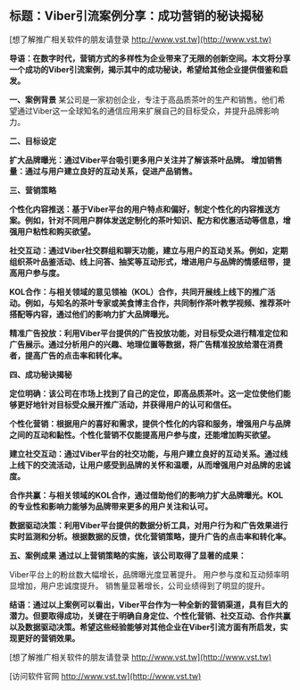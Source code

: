 ## **标题：Viber引流案例分享：成功营销的秘诀揭秘**

[想了解推广相关软件的朋友请登录 http://www.vst.tw](http://www.vst.tw)

**导语：在数字时代，营销方式的多样性为企业带来了无限的创新空间。本文将分享一个成功的Viber引流案例，揭示其中的成功秘诀，希望给其他企业提供借鉴和启发。**

**一、案例背景**
某公司是一家初创企业，专注于高品质茶叶的生产和销售。他们希望通过Viber这一全球知名的通信应用来扩展自己的目标受众，并提升品牌影响力。

**二、目标设定**

**扩大品牌曝光：通过Viber平台吸引更多用户关注并了解该茶叶品牌。**
**增加销售量：通过与用户建立良好的互动关系，促进产品销售。**

**三、营销策略**

**个性化内容推送：基于Viber平台的用户特点和偏好，制定个性化的内容推送方案。例如，针对不同用户群体发送定制化的茶叶知识、配方和优惠活动等信息，增强用户粘性和购买欲望。**

**社交互动：通过Viber社交群组和聊天功能，建立与用户的互动关系。例如，定期组织茶叶品鉴活动、线上问答、抽奖等互动形式，增进用户与品牌的情感纽带，提高用户参与度。**

**KOL合作：与相关领域的意见领袖（KOL）合作，共同开展线上线下的推广活动。例如，与知名的茶叶专家或美食博主合作，共同制作茶叶教学视频、推荐茶叶搭配等内容，通过他们的影响力扩大品牌曝光。**

**精准广告投放：利用Viber平台提供的广告投放功能，对目标受众进行精准定位和广告展示。通过分析用户的兴趣、地理位置等数据，将广告精准投放给潜在消费者，提高广告的点击率和转化率。**

**四、成功秘诀揭秘**

**定位明确：该公司在市场上找到了自己的定位，即高品质茶叶。这一定位使他们能够更好地针对目标受众展开推广活动，并获得用户的认可和信任。**

**个性化营销：根据用户的喜好和需求，提供个性化的内容和服务，增强用户与品牌之间的互动和黏性。个性化营销不仅能提高用户参与度，还能增加购买欲望。**

**建立社交互动：通过Viber平台的社交功能，与用户建立良好的互动关系。通过线上线下的交流活动，让用户感受到品牌的关怀和温暖，从而增强用户对品牌的忠诚度。**

**合作共赢：与相关领域的KOL合作，通过借助他们的影响力扩大品牌曝光。KOL的专业性和影响力能够为品牌带来更多的用户关注和认可。**

**数据驱动决策：利用Viber平台提供的数据分析工具，对用户行为和广告效果进行实时监测和分析。根据数据的反馈，优化营销策略，提升广告的点击率和转化率。**

**五、案例成果**
**通过以上营销策略的实施，该公司取得了显著的成果：**

Viber平台上的粉丝数大幅增长，品牌曝光度显著提升。
用户参与度和互动频率明显增加，用户忠诚度提升。
销售量显著增长，公司业绩得到了明显的提升。

**结语：通过以上案例可以看出，Viber平台作为一种全新的营销渠道，具有巨大的潜力。但要取得成功，关键在于明确自身定位、个性化营销、社交互动、合作共赢以及数据驱动决策。希望这些经验能够对其他企业在Viber引流方面有所启发，实现更好的营销效果。**

[想了解推广相关软件的朋友请登录 http://www.vst.tw](http://www.vst.tw)


[访问软件官网 http://www.vst.tw](http://www.vst.tw)
